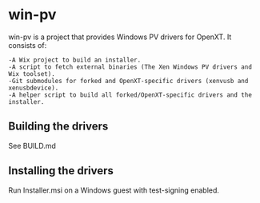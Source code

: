 win-pv
=========================================================

win-pv is a project that provides Windows PV drivers for OpenXT. It consists of:

	-A Wix project to build an installer.
	-A script to fetch external binaries (The Xen Windows PV drivers and Wix toolset).
	-Git submodules for forked and OpenXT-specific drivers (xenvusb and xenusbdevice).
	-A helper script to build all forked/OpenXT-specific drivers and the installer.

Building the drivers
-------------------

See BUILD.md


Installing the drivers
------------------

Run Installer.msi on a Windows guest with test-signing enabled.
